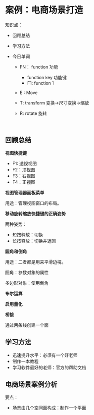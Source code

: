 # 案例：电商场景打造

知识点：

- 回顾总结
- 学习方法
- 今日单词

  - FN： function 功能  

    - function key 功能键
    - F1: function 1
  - E : Move
  - T: transform  变换→尺寸变换→缩放
  - R: rotate 旋转


​    



## 回顾总结

**视图快捷键**

- F1: 透视视图
- F2：顶视图
- F3：右视图
- F4：正视图

**视图管理器面板菜单**

用途：管理视图窗口的布局。

**移动旋转缩放快捷键的正确姿势**

两种姿势：

- 短按释放：切换
- 长按释放：切换并返回

**圆角和倒角**

用途：二者都是用来平滑边楞。

圆角：参数对象的属性

多边形对象：使用倒角

**布尔运算**

**启用量化**

**桥接**

通过两条线创建一个面

## 学习方法

- 迅速提升水平：必须有一个好老师
- 制作一本教程
- 学习软件最好的老师：官方的帮助文档

## 电商场景案例分析

要点：

- 场景由几个空间面构成：制作一个平面

